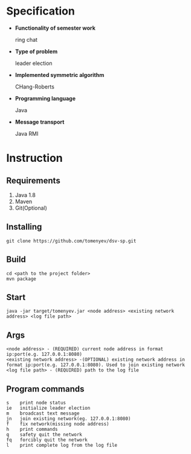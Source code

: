 # Specification

* <b>Functionality of semester work</b>
  <p>ring chat</p>
* <b>Type of problem</b>
  <p>leader election</p>
* <b>Implemented symmetric algorithm</b>
  <p>CHang-Roberts</p>
* <b>Programming language</b>
  <p>Java</p>
* <b>Message transport</b>
  <p>Java RMI</p>
  
# Instruction

## Requirements
<ol>
  <li>Java 1.8</li>
  <li>Maven</li>
  <li>Git(Optional)</li>
</ol>

## Installing

    git clone https://github.com/tomenyev/dsv-sp.git
    
## Build 

    cd <path to the project folder>
    mvn package
    
## Start

    java -jar target/tomenyev.jar <node address> <existing network address> <log file path>
    
## Args

    <node address> - (REQUIRED) current node address in format ip:port(e.g. 127.0.0.1:8080)
    <existing network address> -(OPTIONAL) existing network address in format ip:port(e.g. 127.0.0.1:8080). Used to join existing network
    <log file path> - (REQUIRED) path to the log file

## Program commands

    s    print node status
    ie   initialize leader election
    m    broadcast text message
    jn   join existing network(eg. 127.0.0.1:8080)
    f    fix network(missing node address)
    h    print commands
    q    safety quit the network
    fq   forcibly quit the network
    l    print complete log from the log file


